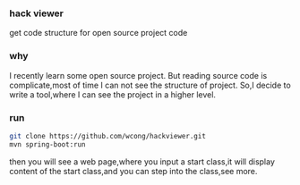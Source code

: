 ### hack viewer
get code structure for open source project code

### why
I recently learn some open source project.
But reading source code is complicate,most of time I can not see the structure of project.
So,I decide to write a tool,where I can see the project in a higher level.

### run

```bash
git clone https://github.com/wcong/hackviewer.git
mvn spring-boot:run
```

then you will see a web page,where you input a start class,it will display content of the start class,and you can step into the class,see more.